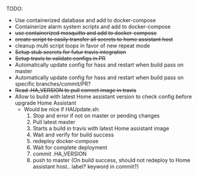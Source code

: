 TODO: 
- Use containerized database and add to docker-compose
- Containerize alarm system scripts and add to docker-compose
- ~~use containerized mosquitto and add to docker-compose~~
- ~~create script to easily transfer all secrets to home assistant host~~
- cleanup multi script loops in favor of new repeat mode
- ~~Setup stub secrets for futur travis integration~~
- ~~Setup travis to validate configs in PR~~
- Automatically update config for hass and restart when build pass on master
- Automatically update config for hass and restart when build pass on specific branches/commit/PR?
- ~~Read .HA_VERSION to pull correct image in travis~~
- Allow to build with latest Home assistant version to check config before upgrade Home Assistant
    - Would be nice if HAUpdate.sh:
      1) Stop and error if not on master or pending changes
      2) Pull latest master
      3) Starts a build in travis with latest Home assistant image
      4) Wait and verify for build success
      5) redeploy docker-compose
      6) Wait for complete deployment
      7) commit .HA_VERSION 
      8) push to master (On build success, should not redeploy to Home assistant host.. label? keyword in commit?)

